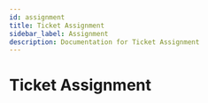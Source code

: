 ```yaml
---
id: assignment
title: Ticket Assignment
sidebar_label: Assignment
description: Documentation for Ticket Assignment
---
```


# Ticket Assignment
